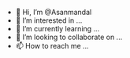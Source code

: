 - 👋 Hi, I’m @Asanmandal
- 👀 I’m interested in ...
- 🌱 I’m currently learning ...
- 💞️ I’m looking to collaborate on ...
- 📫 How to reach me ...

<!---
Asanmandal/Asanmandal is a ✨ special ✨ repository because its `README.md` (this file) appears on your GitHub profile.
You can click the Preview link to take a look at your changes.
--->
